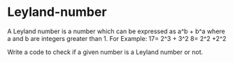 # Leyland-number

A Leyland number is a number which can be expressed as a^b + b^a where a and b are integers greater than 1.
For Example:
17= 2^3 + 3^2
8= 2^2 +2^2

Write a code to check if a given number is a Leyland number or not.
